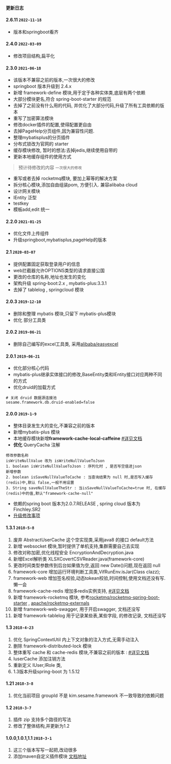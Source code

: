 
#### 更新日志
#### 2.6.11 `2022-11-18`
- 版本和springboot看齐

#### 2.4.0 `2022-03-09`
- 修改项目结构,扁平化

#### 2.3.0 `2021-06-18`
- 该版本不兼容之前的版本,一次很大的修改
- springboot 版本升级到 2.4.x 
- 新增 framework-define 模块,用于定于各种实体类,底层有两个依赖
- 大部分模块更名,符合 spring-boot-starter 的规范
- 去掉了之前没有什么用的代码, 并优化了大部分代码,升级了所有工具依赖的版本
- 重写了加密算法模块
- 修改docker插件的配置,使得配置更自由
- 去掉PageHelp分页组件,因为兼容性问题.
- 整理mybatisplus的分页插件
- 分布式锁改为官网的 starter
- 缓存模块修改, 暂时的想法:去掉jedis,继续使用自带的
- 更新本地缓存组件的使用方式

> 预计待修改的内容 `一次很大的修改`

- 重写或者去掉 rocketmq模块, 要加上幂等的解决方案
- 拆分核心模块,添加自由组装pom, 方便引入. 兼容alibaba cloud
- 设计网关模块
- IEntity 泛型
- testkey
- 模板add,edit 统一

#### 2.2.0 `2021-01-25`
- 优化文件上传组件
- 升级springboot,mybatisplus,pageHelp的版本

#### 2.1 `2020-03-07`
- 提供配置固定获取登录用户的信息
- web拦截器允许OPTIONS类型的请求直接公国
- 更改的仓库的名称,地址也发生的变化
- 架构升级 spring-boot:2.x , mybatis-plus:3.3.1
- 去掉了 tablelog , springcloud 模块

#### 2.0.3 `2019-12-10`
- 删除和整理 mybatis 模块,只留下 mybatis-plus模块
- 优化 部分工具类

#### 2.0.2 `2019-06-21`
- 删除自己编写的excel工具类, 采用[alibaba/easyexcel](https://github.com/alibaba/easyexcel)

#### 2.0.1 `2019-06-21`
- 优化部分核心代码
- mybatis-plus继承实体接口的修改,BaseEntity类和IEntity接口对应两种不同的方式
- 优化druid的加载方式
```
# 关闭 druid 数据源连接池
sesame.framework.db.druid-enabled=false
```

#### 2.0.0 `2019-1-9`
- 整体目录发生大的变化,不兼容之前的版本
- 新增mybatis-plus 模块
- 本地缓存模块新增**framework-cache-local-caffeine**  [#详见文档](doc/ch4/local-redis.md)
- **优化** QueryCacha 注解 
```
修改参数名称
isWriteNullValue 改为 isWriteNullValueToJson
1. boolean isWriteNullValueToJson : 序列化时 , 是否写空值进json
新增参数
2. boolean isSaveNullValueToCache : 当查询结果为 null 时,是否写入缓存(redis)中,默认 false,一般不用设置
3. String saveNullValueTheStr : 当isSaveNullValueToCache=true 时, 在缓存(redis)中的值,默认"framework-cache-null"
```
- 依赖的spring boot 版本为2.0.7.RELEASE , spring cloud 版本为Finchley.SR2
- [升级修改事项](doc/spring-boot-2.x.md)

#### 1.3.1 `2018-5-8 `
1. 废弃 AbstractUserCache 这个空实现类,采用java8 的接口 default方法
2. 新增 websocket 模块,暂时提供了单机支持,集群需要自己去实现
3. 修改对称加密,优化线程安全 EncryptionAndDecryption.java
4. 新增Excel解析类 XLSXCovertCSVReader.java(framework-core)
5. 更改时间类型参数传到后台如果值为空,返回 new Date()问题,现在返回 null
6. framework-core 增加运行环境判断工具类,VifRunEnv.isJar(Class clazz);
7. framework-web 增加签名校验,动态tokean校验,时间控制,使用文档还没有写.懒一会
8. framework-cache-redis 增加多redis实例支持, [#详见文档](doc/ch4/redis-shili.md)
9. 新增 framework-rocketmq 模块, 参考[rocketmq/rocketmq-spring-boot-starter](https://github.com/rocketmq/rocketmq-spring-boot-starter) , [apache/rocketmq-externals](https://github.com/apache/rocketmq-externals/tree/master/rocketmq-spring-boot-starter)
10. 新增 framework-web-swagger, 用于开启swagger, 文档还没写
11. 新增 framework-tablelog 用于记录某些表,某些字段, 的修改记录, 文档还没写

#### 1.3 `2018-4-23 `
1. 优化 SpringContextUtil 内上下文对象的注入方式,无需手动注入
2. 删除 framework-distributed-lock 模块
3. 整体重写 cache 和 cache-redis 模块,不兼容之前的版本 : [#详见文档](https://gitee.com/sesamekim/framework-boot/wikis/pages?title=2.2%20%E7%BC%93%E5%AD%98-redis%20-%5B1.3%5D&parent=%E6%9E%B6%E6%9E%84%E7%BB%84%E4%BB%B6%E4%BD%BF%E7%94%A8)
4. IuserCache 添加注销方法
5. 重新定义 IUser,IRole 类,
6. 1.3版本升级spring-boot 为 1.5.12


#### 1.21 `2018-3-8`
1. 优化当前项目 groupId 不是 kim.sesame.framework 不一致导致的依赖问题

#### 1.2 `2018-3-7`
1. 插件 zip 支持多个路径的写法
2. 修改了整体结构,并更新为1.2

#### 1.0.0,1.0.1,1.1  `2018-3-1`
1. 这三个版本写写一起把,改动很多
2. 添加maven自定义插件模块 [文档地址](https://gitee.com/sesamekim/framework-boot/wikis/pages?title=1-%E9%87%8D%E6%96%B0%E5%8A%A0%E8%BD%BD%E9%9D%99%E6%80%81%E8%B5%84%E6%BA%90%E6%96%87%E4%BB%B6&parent=%E8%87%AA%E5%AE%9A%E4%B9%89maven%E6%8F%92%E4%BB%B6)
